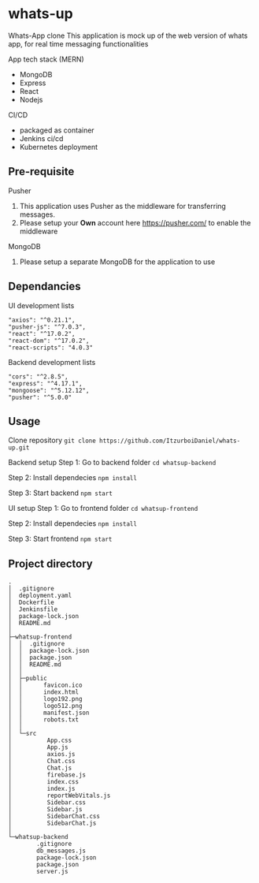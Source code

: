 # whats-up
Whats-App clone
This application is mock up of the web version of whats app, for real time messaging functionalities

App tech stack (MERN)
- MongoDB
- Express
- React
- Nodejs

CI/CD
- packaged as container
- Jenkins ci/cd
- Kubernetes deployment

## Pre-requisite
Pusher
1. This application uses Pusher as the middleware for transferring messages.
2. Please setup your **Own** account here https://pusher.com/ to enable the middleware

MongoDB
1. Please setup a separate MongoDB for the application to use

## Dependancies
UI development lists
```
"axios": "^0.21.1",
"pusher-js": "^7.0.3",
"react": "^17.0.2",
"react-dom": "^17.0.2",
"react-scripts": "4.0.3"
```

Backend development lists
```
"cors": "^2.8.5",
"express": "^4.17.1",
"mongoose": "^5.12.12",
"pusher": "^5.0.0"
```

## Usage
Clone repository
`git clone https://github.com/ItzurboiDaniel/whats-up.git`

Backend setup
Step 1: Go to backend folder
`cd whatsup-backend`

Step 2: Install dependecies
`npm install`

Step 3: Start backend
`npm start`

UI setup
Step 1: Go to frontend folder
`cd whatsup-frontend`

Step 2: Install dependecies
`npm install`

Step 3: Start frontend
`npm start`

## Project directory
```
.
│  .gitignore
│  deployment.yaml
│  Dockerfile
│  Jenkinsfile
│  package-lock.json
│  README.md
│
├─whatsup-frontend
│  │  .gitignore
│  │  package-lock.json
│  │  package.json
│  │  README.md
│  │
│  ├─public
│  │      favicon.ico
│  │      index.html
│  │      logo192.png
│  │      logo512.png
│  │      manifest.json
│  │      robots.txt
│  │
│  └─src
│          App.css
│          App.js
│          axios.js
│          Chat.css
│          Chat.js
│          firebase.js
│          index.css
│          index.js
│          reportWebVitals.js
│          Sidebar.css
│          Sidebar.js
│          SidebarChat.css
│          SidebarChat.js
│
└─whatsup-backend
        .gitignore
        db_messages.js
        package-lock.json
        package.json
        server.js
```



